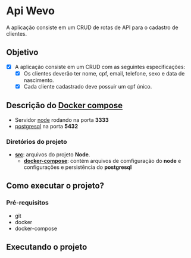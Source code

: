 # Api Wevo

A aplicação consiste em um CRUD de rotas de API para o cadastro de clientes.

## Objetivo

- [x] A aplicação consiste em um CRUD com as seguintes especificações:
  - [x] Os clientes deverão ter nome, cpf, email, telefone, sexo e data de nascimento.
  - [x] Cada cliente cadastrado deve possuir um cpf único.

## Descrição do **[Docker compose](https://docs.docker.com/compose/)**

- Servidor [node](https://nodejs.org/en/) rodando na porta **3333**
- [postgresql](https://www.postgresql.org/) na porta **5432**

### Diretórios do projeto

- **[src](https://github.com/Matheus002/api-wevo/tree/main/src)**: arquivos do projeto **Node**.
  - **[docker-compose](https://github.com/Matheus002/api-wevo/blob/main/docker-compose.yml)**: contém arquivos de comfiguração do **node** e configurações e persistência do **postgresql**

## Como executar o projeto?

### Pré-requisitos

- git
- docker
- docker-compose

## Executando o projeto
